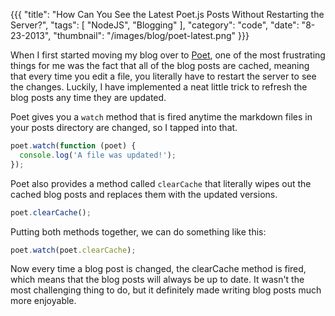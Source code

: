 {{{
    "title": "How Can You See the Latest Poet.js Posts Without Restarting the Server?",
    "tags": [ "NodeJS", "Blogging" ],
    "category": "code",
    "date": "8-23-2013",
    "thumbnail": "/images/blog/poet-latest.png"
}}}

When I first started moving my blog over to [Poet](/blog/poet-js), one of the most frustrating things for me was the fact that all of the blog posts are cached, meaning that every time you edit a file, you literally have to restart the server to see the changes. Luckily, I have implemented a neat little trick to refresh the blog posts any time they are updated.

Poet gives you a `watch` method that is fired anytime the markdown files in your posts directory are changed, so I tapped into that.

```javascript
poet.watch(function (poet) {
  console.log('A file was updated!');
});
```

Poet also provides a method called `clearCache` that literally wipes out the cached blog posts and replaces them with the updated versions.

```javascript
poet.clearCache();
```

Putting both methods together, we can do something like this:

```javascript
poet.watch(poet.clearCache);
```

Now every time a blog post is changed, the clearCache method is fired, which means that the blog posts will always be up to date. It wasn't the most challenging thing to do, but it definitely made writing blog posts much more enjoyable.